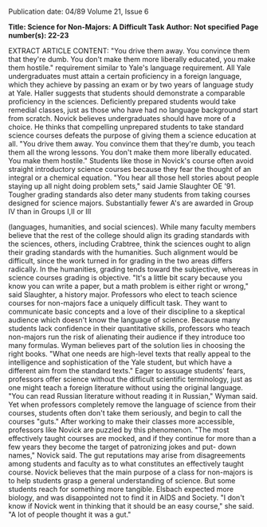 Publication date: 04/89
Volume 21, Issue 6

**Title: Science for Non-Majors: A Difficult Task**
**Author: Not specified**
**Page number(s): 22-23**

EXTRACT ARTICLE CONTENT:
"You drive them away. 
You convince them 
that they're dumb. 
You don't make them 
more liberally 
educated, you make 
them hostile." 
requirement similar to Yale's language 
requirement. All Yale undergraduates 
must attain a certain proficiency in a 
foreign language, which they achieve 
by passing an exam or by two years of 
language study at 
Yale. 
Haller 
suggests that students should 
demonstrate a comparable proficiency 
in the sciences. Deficiently prepared 
students would take remedial classes, 
just as those who have had no language 
background start from scratch. 
Novick believes undergraduates 
should have more of a choice. He 
thinks that compelling unprepared 
students to take standard science 
courses defeats the purpose of giving 
them a science education at all. "You 
drive them away. You convince them 
that they're dumb, you teach them all 
the wrong lessons. You don't make 
them more liberally educated. You 
make them hostile." Students like those 
in Novick's course often avoid straight 
introductory science courses because 
they fear the thought of an integral or a 
chemical equation. "You hear all those 
hell stories about people staying up all 
night doing problem sets," said Jamie 
Slaughter OE '91. 
Tougher grading standards also 
deter many students from taking 
courses designed for science majors. 
Substantially fewer A's are awarded in 
Group IV than in Groups I,II or III


(languages, humanities, and social 
sciences). 
While many faculty 
members believe that the rest of the 
college should align 
its grading 
standards with the sciences, others, 
including Crabtree, think the 
sciences ought to align 
their 
grading standards with the humanities. 
Such alignment would 
be 
difficult, 
since the work turned 
in for grading in the two areas 
differs 
radically. 
In the humanities, 
grading tends toward the 
subjective, 
whereas in science 
courses grading is objective. "It's 
a little bit scary because you know 
you can write a paper, but a math 
problem is either right or wrong," 
said Slaughter, a history major. 
Professors who elect to teach science 
courses for non-majors face a uniquely 
difficult task. They want to communicate basic concepts and a love of 
their discipline to a skeptical audience 
which doesn't know the language of 
science. Because many students lack 
confidence in their quantitative skills, 
professors who teach non-majors run 
the risk of alienating their audience if 
they introduce too many formulas. 
Wyman believes part of the solution 
lies in choosing the right books. "What 
one needs are high-level texts that 
really appeal to the intelligence and 
sophistication of the Yale student, but 
which have a different aim from the 
standard texts." 
Eager to assuage students' fears, 
professors offer science without the 
difficult scientific terminology, just as 
one might teach a foreign literature 
without using the original language. 
"You can read Russian literature 
without reading it in 
Russian," 
Wyman said. Yet when professors 
completely remove the language of 
science from their courses, students 
often don't take them seriously, and 
begin to call the courses "guts." After 
working to make their classes more 
accessible, professors like Novick are 
puzzled by this phenomenon. "The 
most effectively taught courses are 
mocked, and if they continue for more 
than a few years they become the 
target of patronizing jokes and put-
down names," Novick said. The gut 
reputations may arise from disagreements among students and faculty 
as to what constitutes an effectively 
taught course. Novick believes that the 
main purpose of a class for non-majors 
is to help students grasp a general 
understanding of science. But some 
students reach for something more 
tangible. 
Elsbach 
expected 
more 
biology, and was disappointed not to 
find it in AIDS and Society. "I don't 
know if Novick went in thinking that it 
should be an easy course," she said. "A 
lot of people thought it was a gut."